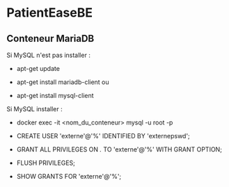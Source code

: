# PatientEaseBE


## Conteneur MariaDB

Si MySQL n'est pas installer : 
- apt-get update

- apt-get install mariadb-client
ou 
- apt-get install mysql-client


Si MySQL installer :
- docker exec -it <nom_du_conteneur> mysql -u root -p


- CREATE USER 'externe'@'%' IDENTIFIED BY 'externepswd';
- GRANT ALL PRIVILEGES ON *.* TO 'externe'@'%' WITH GRANT OPTION;
- FLUSH PRIVILEGES;

- SHOW GRANTS FOR 'externe'@'%';